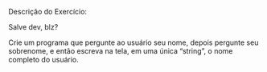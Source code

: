 Descrição do Exercício:

Salve dev, blz?

Crie um programa que pergunte ao usuário seu nome, depois pergunte seu sobrenome, e então escreva na tela, em uma única “string”, o nome completo do usuário.